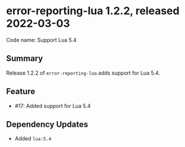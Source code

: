 # error-reporting-lua 1.2.2, released 2022-03-03

Code name: Support Lua 5.4

## Summary

Release 1.2.2 of `error-reporting-lua` adds support for Lua 5.4.

## Feature

* #17: Added support for Lua 5.4

## Dependency Updates

* Added `lua:5.4`
